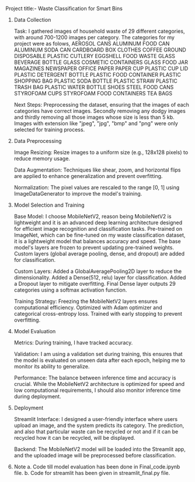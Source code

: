 Project title:- Waste Classification for Smart Bins

1. Data Collection

    Task: I gathered images of household waste of 29 different categories, with around 700-1200 images per category.
          The categories for my project were as folows,
            AEROSOL CANS
            ALUMINUM FOOD CAN
            ALUMINUM SODA CAN
            CARDBOARD BOX
            CLOTHES
            COFFEE GROUND
            DISPOSABLE PLASTIC CUTLERY
            EGGSHELL
            FOOD WASTE
            GLASS BEVERAGE BOTTLE
            GLASS COSMETIC CONTAINERS
            GLASS FOOD JAR
            MAGAZINES
            NEWSPAPER
            OFFICE PAPER
            PAPER CUP
            PLASTIC CUP LID
            PLASTIC DETERGENT BOTTLE
            PLASTIC FOOD CONTAINER
            PLASTIC SHOPPING BAG
            PLASTIC SODA BOTTLE
            PLASTIC STRAW
            PLASTIC TRASH BAG
            PLASTIC WATER BOTTLE
            SHOES
            STEEL FOOD CANS
            STYROFOAM CUPS
            STYROFOAM FOOD CONTAINERS
            TEA BAGS
  
    Next Steps: Preprocessing the dataset, ensuring that the images of each categories have correct images. Secondly removing any 
                dodgy images and thirdly removing all those images whose size is less than 5 kb.
                Images with extension like "jpeg", "jpg", "bmp" and "png" were only selected for training process.

2. Data Preprocessing

    Image Resizing: Resize images to a uniform size (e.g., 128x128 pixels) to reduce memory usage.
  
    Data Augmentation: Techniques like shear, zoom, and horizontal flips are applied to enhance generalization and prevent overfitting.
  
    Normalization: The pixel values are rescaled to the range [0, 1] using ImageDataGenerator to improve the model's training.

3. Model Selection and Training

    Base Model: I choose MobileNetV2, reason being MobileNetV2 is lightweight and it is an advanced deep learning architecture designed for efficient image recognition
                and classification tasks. Pre-trained on ImageNet, which can be fine-tuned on my waste classification dataset, it is a lightweight model that 
                balances accuracy and speed. The base model's layers are frozen to prevent updating pre-trained weights. Custom layers (global average pooling, 
                dense, and dropout) are added for classification.

    Custom Layers: Added a GlobalAveragePooling2D layer to reduce the dimensionality. Added a Dense(512, relu) layer for classification. Added a Dropout layer 
                   to mitigate overfitting. Final Dense layer outputs 29 categories using a softmax activation function.

    Training Strategy: Freezing the MobileNetV2 layers ensures computational efficiency. Optimized with Adam optimizer and categorical cross-entropy loss.
                       Trained with early stopping to prevent overfitting.

4. Model Evaluation

    Metrics: During training, I have tracked accuracy.

    Validation: I am using a validation set during training, this ensures that the model is evaluated on unseen data after each epoch, helping me to monitor its ability to generalize.

    Performance: The balance between inference time and accuracy is crucial. While the MobileNetV2 architecture is optimized for speed and low computational 
                 requirements, I should also monitor inference time during deployment.

5. Deployment

    Streamlit Interface: I designed a user-friendly interface where users upload an image, and the system predicts its category. The prediction, and also that particular waste 
                         can be recycled or not and if it can be recycled how it can be recycled, will be displayed.

    Backend: The MobileNetV2 model will be loaded into the Streamlit app, and the uploaded image will be preprocessed before classification.

6. Note
    a. Code till model evaluation has been done in Final_code.ipynb file.
    b. Code for streamlit has been given in streamlit_final.py file.
